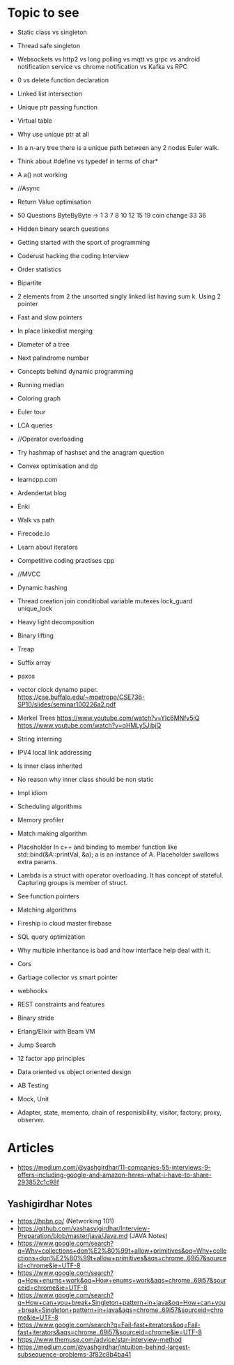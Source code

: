 # Topic to see
- Static class vs singleton
- Thread safe singleton
- Websockets vs http2 vs long polling vs mqtt vs grpc vs android notification service vs chrome notification vs Kafka vs RPC
- 0 vs delete function declaration
- Linked list intersection
- Unique ptr passing function
- Virtual table
- Why use unique ptr at all
- In a n-ary tree there is a unique path between any 2 nodes Euler walk.
- Think about #define vs typedef in terms of char*
- A a() not working
- //Async
- Return Value optimisation
- 50 Questions ByteByByte -> 1 3 7 8 10 12 15 19 coin change 33 36
- Hidden binary search questions
- Getting started with the sport of programming
- Coderust hacking the coding Interview
- Order statistics
- Bipartite
- 2 elements from 2 the unsorted singly linked list having sum k. Using 2 pointer
- Fast and slow pointers
- In place linkedlist merging
- Diameter of a tree
- Next palindrome number
- Concepts behind dynamic programming
- Running median
- Coloring graph
- Euler tour
- LCA queries
- //Operator overloading
- Try hashmap of hashset and the anagram question
- Convex optimisation and dp
- learncpp.com
- Ardendertat blog
- Enki
- Walk vs path
- Firecode.io
- Learn about iterators
- Competitive coding practises cpp
- //MVCC
- Dynamic hashing
- Thread creation join conditiobal variable mutexes lock_guard unique_lock
- Heavy light decomposition
- Binary lifting
- Treap
- Suffix array
- paxos
- vector clock dynamo paper. https://cse.buffalo.edu/~mpetropo/CSE736-SP10/slides/seminar100226a2.pdf
- Merkel Trees https://www.youtube.com/watch?v=YIc6MNfv5iQ https://www.youtube.com/watch?v=qHMLy5JjbjQ
- String interning
- IPV4 local link addressing
- Is inner class inherited
- No reason why inner class should be non static
- Impl idiom
- Scheduling algorithms
- Memory profiler
- Match making algorithm
- Placeholder In c++ and binding to member function like std::bind(&A::printVal, &a); a is an instance of A. Placeholder swallows extra params.
- Lambda is a struct with operator overloading. It has concept of stateful. Capturing groups is member of struct.
- See function pointers
- Matching algorithms
- Fireship io cloud master firebase
- SQL query optimization
- Why multiple inheritance is bad and how interface help deal with it.
- Cors
- Garbage collector vs smart pointer 
- webhooks
- REST constraints and features
- Binary stride
- Erlang/Elixir with Beam VM
- Jump Search

- 12 factor app principles
- Data oriented vs object oriented design
- AB Testing
- Mock, Unit
- Adapter, state, memento, chain of responisibility, visitor, factory, proxy, observer.

# Articles
- https://medium.com/@yashgirdhar/11-companies-55-interviews-9-offers-including-google-and-amazon-heres-what-i-have-to-share-293852c1c98f

## Yashigirdhar Notes
- https://hpbn.co/ (Networking 101)
- https://github.com/yashasvigirdhar/Interview-Preparation/blob/master/java/Java.md (JAVA Notes)
- https://www.google.com/search?q=Why+collections+don%E2%80%99t+allow+primitives&oq=Why+collections+don%E2%80%99t+allow+primitives&aqs=chrome..69i57&sourceid=chrome&ie=UTF-8
- https://www.google.com/search?q=How+enums+work&oq=How+enums+work&aqs=chrome..69i57&sourceid=chrome&ie=UTF-8
- https://www.google.com/search?q=How+can+you+break+Singleton+pattern+in+java&oq=How+can+you+break+Singleton+pattern+in+java&aqs=chrome..69i57&sourceid=chrome&ie=UTF-8
- https://www.google.com/search?q=Fail-fast+iterators&oq=Fail-fast+iterators&aqs=chrome..69i57&sourceid=chrome&ie=UTF-8
- https://www.themuse.com/advice/star-interview-method
- https://medium.com/@yashgirdhar/intuition-behind-largest-subsequence-problems-3f82c8b4ba41